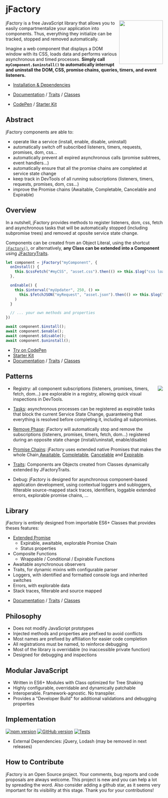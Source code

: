 # jFactory
<img align="right" width="140" src="https://jfactory-es.github.io/jfactory/img/jFactory.png">jFactory is a free JavaScript library that allows you to easily compartmentalize your application into components. Thus, everything they initialize can be  tracked, stopped and removed automatically.

Imagine a web component that displays a DOM window with its CSS, loads data and performs various asynchronous and timed processes. **Simply call `myComponent.$uninstall()` to automatically interrupt and uninstall the DOM, CSS, promise chains, queries, timers, and event listeners.** 

* [Installation & Dependencies](https://github.com/jfactory-es/jfactory/blob/master/docs/ref-import.md)


* [Documentation](https://github.com/jfactory-es/jfactory/blob/master/docs/ref-index.md) / [Traits](https://github.com/jfactory-es/jfactory/blob/master/docs/ref-index.md#traits-component-features) / [Classes](https://github.com/jfactory-es/jfactory/blob/master/docs/ref-index.md#classes-internal-library)
* [CodePen](https://codepen.io/jfactory-es/pen/KKwxaqr?editors=1010) /  [Starter Kit](https://github.com/jfactory-es/jfactory-starterkit)

## Abstract

jFactory components are able to:

- operate like a service (install, enable, disable, uninstall) 
- automatically switch off subscribed listeners, timers, requests, promises, <!--callbacks, -->dom, css... 
- automatically prevent all expired asynchronous calls (<!--callbacks, -->promise subtrees, event handlers...) 
- automatically ensure that all the promise chains are completed at service state change
- keep track in DevTools of all running subscriptions (listeners, timers, requests, promises, dom, css...)
- improve the Promise chains (Awaitable, Completable, Cancelable and Expirable) 

## Overview

In a nutshell, jFactory provides methods to register listeners, dom, css, fetch and asynchronous tasks that will be automatically stopped (including subpromise trees) and removed at oposite service state change. 

Components can be created from an Object Literal, using the shortcut [`jFactory()`](https://github.com/jfactory-es/jfactory/blob/master/docs/ref-components.md#create-a-component-literal), or
alternatively, **any Class can be extended into a Component** using [JFactoryTraits](https://github.com/jfactory-es/jfactory/blob/master/docs/ref-components.md#create-a-component-base-class).  

```javascript
let component = jFactory("myComponent", {
  onInstall() {
    this.$cssFetch("#myCSS", "asset.css").then(() => this.$log("css loaded"))
  },

  onEnable() {
    this.$interval("myUpdater", 250, () =>
      this.$fetchJSON("myRequest", "asset.json").then(() => this.$log("updated"))
    )
  }

  // ... your own methods and properties
})

await component.$install(); 
await component.$enable();
await component.$disable(); 
await component.$uninstall();  
```
* [Try on CodePen](https://codepen.io/jfactory-es/pen/KKwxaqr?editors=1010)
* [Starter Kit](https://github.com/jfactory-es/jfactory-starterkit)
* [Documentation](https://github.com/jfactory-es/jfactory/blob/master/docs/ref-index.md) / [Traits](https://github.com/jfactory-es/jfactory/blob/master/docs/ref-index.md#traits-component-features) / [Classes](https://github.com/jfactory-es/jfactory/blob/master/docs/ref-index.md#classes-internal-library)

## Patterns

- Registry:<img align="right" src="https://jfactory-es.github.io/jfactory/img/pic1.png"> all component subscriptions (listeners, promises, timers, fetch, dom...) are explorable in a registry, allowing quick visual inspections in DevTools.

- [Tasks](https://github.com/jfactory-es/jfactory/blob/master/docs/TraitTask.md): asynchronous processes can be registered as expirable tasks that block the current Service State Change, guaranteeing that everything is resolved before completing it, including all subpromises. 

- [Remove Phase](https://github.com/jfactory-es/jfactory/blob/master/docs/TraitService-Phases.md#remove-phase): jFactory will automatically stop and remove the subscriptions (listeners, promises, timers, fetch, dom...) registered during an opposite state change (install/uninstall, enable/disable)

- [Promise Chains](https://github.com/jfactory-es/jfactory/blob/master/docs/JFactoryPromise.md): jFactory uses extended native Promises that makes the whole Chain[ Awaitable](https://github.com/jfactory-es/jfactory/blob/master/docs/JFactoryPromise.md#chain-awaitable), [Completable](https://github.com/jfactory-es/jfactory/blob/master/docs/JFactoryPromise.md#chain-completion--cancellation), [Cancelable](https://github.com/jfactory-es/jfactory/blob/master/docs/JFactoryPromise.md#chain-completion--cancellation) and [Expirable](https://github.com/jfactory-es/jfactory/blob/master/docs/JFactoryPromise.md#chain-expiration).

- [Traits](https://github.com/jfactory-es/jfactory/blob/master/docs/ref-components.md#create-a-component-base-class): Components are Objects created from Classes dynamically extended by JFactoryTraits. 

- Debug: jFactory is designed for asynchronous component-based application development, using contextual loggers and subloggers,
 filterable source-mapped stack traces, identifiers, loggable extended errors, explorable promise chains, ...

     
## Library   

jFactory is entirely designed from importable ES6+ Classes that provides theses features: 

- [Extended Promise](https://github.com/jfactory-es/jfactory/blob/master/docs/JFactoryPromise.md)
    - Expirable, awaitable, explorable Promise Chain
    - Status properties 
- Composite Functions
    - Wrappable / Conditional / Expirable Functions
- Awaitable asynchronous observers
- Traits, for dynamic mixins with configurable parser
- Loggers, with identified and formatted console logs and inherited switches 
- Errors, with explorable data
- Stack traces, filterable and source mapped   

* [Documentation](https://github.com/jfactory-es/jfactory/blob/master/docs/ref-index.md) / [Traits](https://github.com/jfactory-es/jfactory/blob/master/docs/ref-index.md#traits-component-features) / [Classes](https://github.com/jfactory-es/jfactory/blob/master/docs/ref-index.md#classes-internal-library)

## Philosophy

- Does not modify JavaScript prototypes
- Injected methods and properties are prefixed to avoid conflicts 
- Most names are prefixed by affiliation for easier code completion
- All registrations must be named, to reinforce debugging 
- Most of the library is overridable (no inaccessible private function)
- Designed for debugging and inspections

## Modular JavaScript
  
- Written in ES6+ Modules with Class optimized for Tree Shaking
- Highly configurable, overridable and dynamically patchable
- Interoperable. Framework-agnostic. No transpiler.  
- Provides a "Developer Build" for additional validations and debugging properties   

## Implementation
[![npm version](https://img.shields.io/npm/v/jfactory-es.svg)](https://www.npmjs.com/package/jfactory-es)
[![GitHub version](https://img.shields.io/github/package-json/v/jfactory-es/jfactory.svg?label=git)](https://github.com/jfactory-es/jfactory)
[![Tests](https://github.com/jfactory-es/jfactory/workflows/Node%20CI/badge.svg)](#implementation)
<!--
[![](https://img.shields.io/github/issues/jfactory-es/jfactory.svg?style=flat)](#implementation)
[![](https://img.shields.io/snyk/vulnerabilities/npm/jfactory-es.svg)](#implementation) 
-->
- External Dependencies: jQuery, Lodash (may be removed in next releases)

## How to Contribute

jFactory is an Open Source project. Your comments, bug reports and code proposals are always welcome. This project is new and you can help a lot by spreading the word. Also consider adding a github star, as it seems very important for its visibility at this stage. Thank you for your contributions! 
